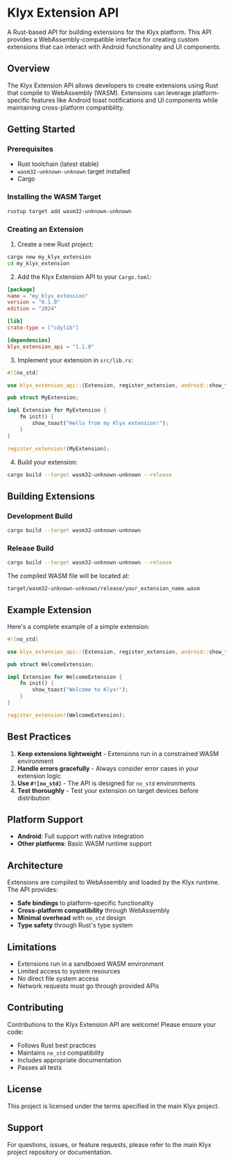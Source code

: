 # Klyx Extension API

A Rust-based API for building extensions for the Klyx platform. This API provides a WebAssembly-compatible interface for creating custom extensions that can interact with Android functionality and UI components.

## Overview

The Klyx Extension API allows developers to create extensions using Rust that compile to WebAssembly (WASM). Extensions can leverage platform-specific features like Android toast notifications and UI components while maintaining cross-platform compatibility.

## Getting Started

### Prerequisites

- Rust toolchain (latest stable)
- `wasm32-unknown-unknown` target installed
- Cargo

### Installing the WASM Target

```bash
rustup target add wasm32-unknown-unknown
```

### Creating an Extension

1. Create a new Rust project:
```bash
cargo new my_klyx_extension
cd my_klyx_extension
```

2. Add the Klyx Extension API to your `Cargo.toml`:
```toml
[package]
name = "my_klyx_extension"
version = "0.1.0"
edition = "2024"

[lib]
crate-type = ["cdylib"]

[dependencies]
klyx_extension_api = "1.1.0"
```

3. Implement your extension in `src/lib.rs`:
```rust
#![no_std]

use klyx_extension_api::{Extension, register_extension, android::show_toast};

pub struct MyExtension;

impl Extension for MyExtension {
    fn init() {
        show_toast("Hello from my Klyx extension!");
    }
}

register_extension!(MyExtension);
```

4. Build your extension:
```bash
cargo build --target wasm32-unknown-unknown --release
```

## Building Extensions

### Development Build
```bash
cargo build --target wasm32-unknown-unknown
```

### Release Build
```bash
cargo build --target wasm32-unknown-unknown --release
```

The compiled WASM file will be located at:
```
target/wasm32-unknown-unknown/release/your_extension_name.wasm
```

## Example Extension

Here's a complete example of a simple extension:

```rust
#![no_std]

use klyx_extension_api::{Extension, register_extension, android::show_toast};

pub struct WelcomeExtension;

impl Extension for WelcomeExtension {
    fn init() {
        show_toast("Welcome to Klyx!");
    }
}

register_extension!(WelcomeExtension);
```

## Best Practices

1. **Keep extensions lightweight** - Extensions run in a constrained WASM environment
2. **Handle errors gracefully** - Always consider error cases in your extension logic
3. **Use `#![no_std]`** - The API is designed for `no_std` environments
4. **Test thoroughly** - Test your extension on target devices before distribution

## Platform Support

- **Android**: Full support with native integration
- **Other platforms**: Basic WASM runtime support

## Architecture

Extensions are compiled to WebAssembly and loaded by the Klyx runtime. The API provides:

- **Safe bindings** to platform-specific functionality
- **Cross-platform compatibility** through WebAssembly
- **Minimal overhead** with `no_std` design
- **Type safety** through Rust's type system

## Limitations

- Extensions run in a sandboxed WASM environment
- Limited access to system resources
- No direct file system access
- Network requests must go through provided APIs

## Contributing

Contributions to the Klyx Extension API are welcome! Please ensure your code:

- Follows Rust best practices
- Maintains `no_std` compatibility
- Includes appropriate documentation
- Passes all tests

## License

This project is licensed under the terms specified in the main Klyx project.

## Support

For questions, issues, or feature requests, please refer to the main Klyx project repository or documentation.